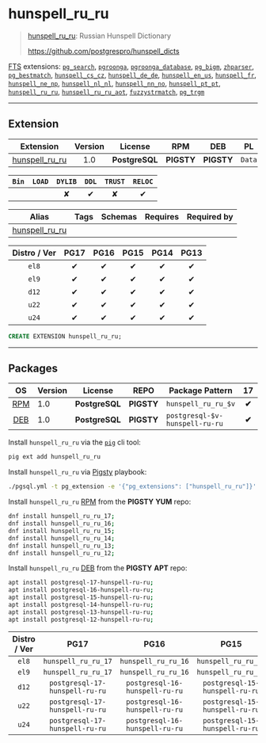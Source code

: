 # hunspell_ru_ru


> [hunspell_ru_ru](https://github.com/postgrespro/hunspell_dicts): Russian Hunspell Dictionary
>
> https://github.com/postgrespro/hunspell_dicts





[FTS](/fts) extensions: [`pg_search`](/pg_search), [`pgroonga`](/pgroonga), [`pgroonga_database`](/pgroonga_database), [`pg_bigm`](/pg_bigm), [`zhparser`](/zhparser), [`pg_bestmatch`](/pg_bestmatch), [`hunspell_cs_cz`](/hunspell_cs_cz), [`hunspell_de_de`](/hunspell_de_de), [`hunspell_en_us`](/hunspell_en_us), [`hunspell_fr`](/hunspell_fr), [`hunspell_ne_np`](/hunspell_ne_np), [`hunspell_nl_nl`](/hunspell_nl_nl), [`hunspell_nn_no`](/hunspell_nn_no), [`hunspell_pt_pt`](/hunspell_pt_pt), [`hunspell_ru_ru`](/hunspell_ru_ru), [`hunspell_ru_ru_aot`](/hunspell_ru_ru_aot), [`fuzzystrmatch`](/fuzzystrmatch), [`pg_trgm`](/pg_trgm)


-------
## Extension


| Extension | Version | License | RPM | DEB | PL |
|-----------|:-------:|:-------:|:---:|:---:|:--:|
| [hunspell_ru_ru](https://github.com/postgrespro/hunspell_dicts) | 1.0 | **<span class="tcblue">PostgreSQL</span>** | **<span class="tcwarn">PIGSTY</span>** | **<span class="tcwarn">PIGSTY</span>** | `Data` |



| `Bin` | `LOAD` | `DYLIB` | `DDL` | `TRUST` | `RELOC` |
|:-----:|:------:|:-------:|:-----:|:-------:|:-------:|
|  |  | <span class="tcwarn">✘</span> | <span class="tcblue">✔</span> | <span class="tcwarn">✘</span> | <span class="tcblue">✔</span> |



| Alias | Tags | Schemas | Requires | Required by |
|-------|------|---------|----------|-------------|
| [hunspell_ru_ru](/hunspell_ru_ru) |  |  |  |  |



| Distro / Ver | PG17 | PG16 | PG15 | PG14 | PG13 |
|:------------:|:----:|:----:|:----:|:----:|:----:|
| `el8` | <span class="tcblue">✔</span> | <span class="tcblue">✔</span> | <span class="tcblue">✔</span> | <span class="tcblue">✔</span> | <span class="tcblue">✔</span> |
| `el9` | <span class="tcblue">✔</span> | <span class="tcblue">✔</span> | <span class="tcblue">✔</span> | <span class="tcblue">✔</span> | <span class="tcblue">✔</span> |
| `d12` | <span class="tcblue">✔</span> | <span class="tcblue">✔</span> | <span class="tcblue">✔</span> | <span class="tcblue">✔</span> | <span class="tcblue">✔</span> |
| `u22` | <span class="tcblue">✔</span> | <span class="tcblue">✔</span> | <span class="tcblue">✔</span> | <span class="tcblue">✔</span> | <span class="tcblue">✔</span> |
| `u24` | <span class="tcblue">✔</span> | <span class="tcblue">✔</span> | <span class="tcblue">✔</span> | <span class="tcblue">✔</span> | <span class="tcblue">✔</span> |





```sql
CREATE EXTENSION hunspell_ru_ru;
```

-----------


## Packages


| OS | Version | License | REPO | Package Pattern | 17 | 16 | 15 | 14 | 13 | Dependency |
|:--:|---------|:-------:|:----:|-----------------|:--:|:--:|:--:|:--:|:--:|------------|
| [RPM](/rpm) | 1.0 | **<span class="tcblue">PostgreSQL</span>** | **<span class="tcwarn">PIGSTY</span>** | `hunspell_ru_ru_$v` | **<span class="tcwarn">✔</span>** | **<span class="tcwarn">✔</span>** | **<span class="tcwarn">✔</span>** | **<span class="tcwarn">✔</span>** | **<span class="tcwarn">✔</span>** |  |
| [DEB](/deb) | 1.0 | **<span class="tcblue">PostgreSQL</span>** | **<span class="tcwarn">PIGSTY</span>** | `postgresql-$v-hunspell-ru-ru` | **<span class="tcwarn">✔</span>** | **<span class="tcwarn">✔</span>** | **<span class="tcwarn">✔</span>** | **<span class="tcwarn">✔</span>** | **<span class="tcwarn">✔</span>** |  |



Install `hunspell_ru_ru` via the [`pig`](https://github.com/pgsty/pig) cli tool:

```bash
pig ext add hunspell_ru_ru
```


Install `hunspell_ru_ru` via [Pigsty](https://pigsty.io/docs/pgext/usage/install/) playbook:

```bash
./pgsql.yml -t pg_extension -e '{"pg_extensions": ["hunspell_ru_ru"]}'
```


Install `hunspell_ru_ru` [RPM](/rpm) from the **<span class="tcwarn">PIGSTY</span>** **YUM** repo:

```bash
dnf install hunspell_ru_ru_17;
dnf install hunspell_ru_ru_16;
dnf install hunspell_ru_ru_15;
dnf install hunspell_ru_ru_14;
dnf install hunspell_ru_ru_13;
dnf install hunspell_ru_ru_12;
```


Install `hunspell_ru_ru` [DEB](/deb) from the **<span class="tcwarn">PIGSTY</span>** **APT** repo:

```bash
apt install postgresql-17-hunspell-ru-ru;
apt install postgresql-16-hunspell-ru-ru;
apt install postgresql-15-hunspell-ru-ru;
apt install postgresql-14-hunspell-ru-ru;
apt install postgresql-13-hunspell-ru-ru;
apt install postgresql-12-hunspell-ru-ru;
```




| Distro / Ver | PG17 | PG16 | PG15 | PG14 | PG13 |
|:------------:|:----:|:----:|:----:|:----:|:----:|
| `el8` | `hunspell_ru_ru_17` | `hunspell_ru_ru_16` | `hunspell_ru_ru_15` | `hunspell_ru_ru_14` | `hunspell_ru_ru_13` |
| `el9` | `hunspell_ru_ru_17` | `hunspell_ru_ru_16` | `hunspell_ru_ru_15` | `hunspell_ru_ru_14` | `hunspell_ru_ru_13` |
| `d12` | `postgresql-17-hunspell-ru-ru` | `postgresql-16-hunspell-ru-ru` | `postgresql-15-hunspell-ru-ru` | `postgresql-14-hunspell-ru-ru` | `postgresql-13-hunspell-ru-ru` |
| `u22` | `postgresql-17-hunspell-ru-ru` | `postgresql-16-hunspell-ru-ru` | `postgresql-15-hunspell-ru-ru` | `postgresql-14-hunspell-ru-ru` | `postgresql-13-hunspell-ru-ru` |
| `u24` | `postgresql-17-hunspell-ru-ru` | `postgresql-16-hunspell-ru-ru` | `postgresql-15-hunspell-ru-ru` | `postgresql-14-hunspell-ru-ru` | `postgresql-13-hunspell-ru-ru` |






